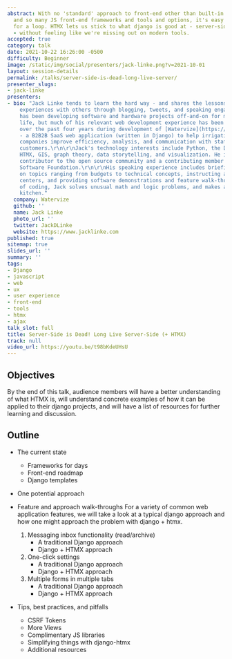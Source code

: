 ```yaml
---
abstract: With no 'standard' approach to front-end other than built-in templating
  and so many JS front-end frameworks and tools and options, it's easy to get thrown
  for a loop. HTMX lets us stick to what django is good at - server-side stuff, mainly
  - without feeling like we're missing out on modern tools.
accepted: true
category: talk
date: 2021-10-22 16:26:00 -0500
difficulty: Beginner
image: /static/img/social/presenters/jack-linke.png?v=2021-10-01
layout: session-details
permalink: /talks/server-side-is-dead-long-live-server/
presenter_slugs:
- jack-linke
presenters:
- bio: "Jack Linke tends to learn the hard way - and shares the lessons from those
    experiences with others through blogging, tweets, and speaking engagements. He
    has been developing software and hardware projects off-and-on for most of his
    life, but much of his relevant web development experience has been hard-earned
    over the past four years during development of [Watervize](https://www.watervize.com)
    - a B2B2B SaaS web application (written in Django) to help irrigation water utility
    companies improve efficiency, analysis, and communication with staff and agriculture
    customers.\r\n\r\nJack's technology interests include Python, the Django project,
    HTMX, GIS, graph theory, data storytelling, and visualization. He is a frequent
    contributor to the open source community and a contributing member of the Python
    Software Foundation.\r\n\r\nHis speaking experience includes briefing Generals
    on topics ranging from budgets to technical concepts, instructing at formal training
    centers, and providing software demonstrations and feature walk-throughs.\r\n\r\nOutside
    of coding, Jack solves unusual math and logic problems, and makes a mess in the
    kitchen."
  company: Watervize
  github: ''
  name: Jack Linke
  photo_url: ''
  twitter: JackDLinke
  website: https://www.jacklinke.com
published: true
sitemap: true
slides_url: ''
summary: ''
tags:
- Django
- javascript
- web
- ux
- user experience
- front-end
- tools
- htmx
- ajax
talk_slot: full
title: Server-Side is Dead! Long Live Server-Side (+ HTMX)
track: null
video_url: https://youtu.be/t98bKdeUHsU
---
```


## Objectives

By the end of this talk, audience members will have a better understanding of what HTMX is, will understand concrete examples of how it can be applied to their django projects, and will have a list of resources for further learning and discussion.

## Outline

- The current state
    - Frameworks for days
    - Front-end roadmap
    - Django templates

- One potential approach

- Feature and approach walk-throughs
  For a variety of common web application features, we will take a look at a typical django approach and how one might approach the problem with django + htmx.

    1. Messaging inbox functionality (read/archive)
        - A traditional Django approach
        - Django + HTMX approach
    2. One-click settings
        - A traditional Django approach
        - Django + HTMX approach
    3. Multiple forms in multiple tabs
        - A traditional Django approach
        - Django + HTMX approach

- Tips, best practices, and pitfalls
    - CSRF Tokens
    - More Views
    - Complimentary JS libraries
    - Simplifying things with django-htmx
    - Additional resources

